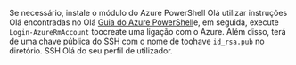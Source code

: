 Se necessário, instale o módulo do Azure PowerShell Olá utilizar instruções Olá encontradas no Olá [Guia do Azure PowerShell](https://docs.microsoft.com/powershell/azureps-cmdlets-docs/)e, em seguida, execute `Login-AzureRmAccount` toocreate uma ligação com o Azure. Além disso, terá de uma chave pública do SSH com o nome de toohave `id_rsa.pub` no diretório. SSH Olá do seu perfil de utilizador.

